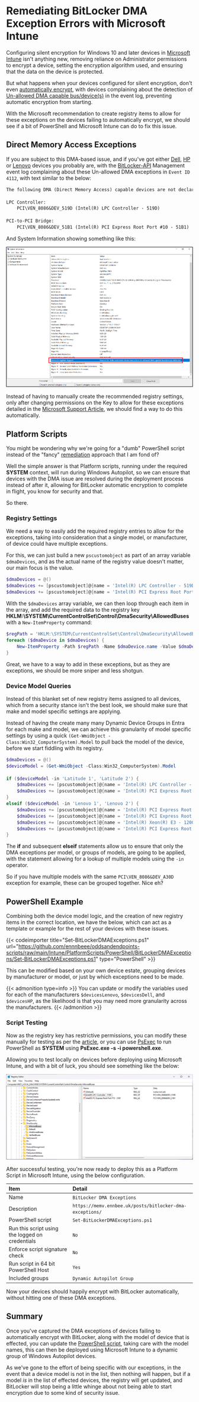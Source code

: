 # Remediating BitLocker DMA Exception Errors with Microsoft Intune


Configuring silent encryption for Windows 10 and later devices in [Microsoft Intune](https://learn.microsoft.com/en-us/mem/intune/protect/encrypt-devices#silently-enable-bitlocker-on-devices) isn't anything new, removing reliance on Administrator permissions to encrypt a device, setting the encryption algorithm used, and ensuring that the data on the device is protected.

But what happens when your devices configured for silent encryption, don't even [automatically encrypt](https://learn.microsoft.com/en-us/windows-hardware/design/device-experiences/oem-bitlocker#bitlocker-automatic-device-encryption), with devices complaining about the detection of [Un-allowed DMA capable bus/device(s)](https://learn.microsoft.com/en-us/windows-hardware/design/device-experiences/oem-bitlocker#un-allowed-dma-capable-busdevices-detected) in the event log, preventing automatic encryption from starting.

With the Microsoft recommendation to create registry items to allow for these exceptions on the devices failing to automatically encrypt, we should see if a bit of PowerShell and Microsoft Intune can do to fix this issue.

## Direct Memory Access Exceptions

If you are subject to this DMA-based issue, and if you've got either [Dell](https://www.dell.com/support/kbdoc/en-tt/000124709/system-does-not-meet-bitlocker-automatic-device-encryption-requirements), [HP](https://www.reddit.com/r/Hewlett_Packard/comments/a4t9pr/hp_zbook_15_g5_oem_windows_image_automatic/) or [Lenovo](https://www.reddit.com/r/Intune/comments/b31le3/bitlocker_policy_issues_help/) devices you probably are, with the [BitLocker-API](https://learn.microsoft.com/en-us/troubleshoot/windows-client/windows-security/bitlocker-issues-troubleshooting) Management event log complaining about these Un-allowed DMA exceptions in `Event ID 4112`, with text similar to the below:

```txt
The following DMA (Direct Memory Access) capable devices are not declared as protected from external access, which can block security features such as BitLocker automatic device encryption:

LPC Controller:
    PCI\VEN_8086&DEV_519D (Intel(R) LPC Controller - 519D)

PCI-to-PCI Bridge:
    PCI\VEN_8086&DEV_51B1 (Intel(R) PCI Express Root Port #10 - 51B1)
```

And System Information showing something like this:

![BitLocker System Info](img/bldma-sysinfo.png "System Information showing DMA Exceptions.")

Instead of having to manually create the recommended registry settings, only after changing permissions on the Key to allow for these exceptions detailed in the [Microsoft Support Article](https://learn.microsoft.com/en-us/windows-hardware/design/device-experiences/oem-bitlocker#un-allowed-dma-capable-busdevices-detected), we should find a way to do this automatically.

## Platform Scripts

You might be wondering why we're going for a "dumb" PowerShell script instead of the "fancy" [remediation](https://learn.microsoft.com/en-us/mem/intune/fundamentals/remediations) approach that I am fond of?

Well the simple answer is that Platform scripts, running under the required **SYSTEM** context, will run during Windows Autopilot, so we can ensure that devices with the DMA issue are resolved during the deployment process instead of after it, allowing for BitLocker automatic encryption to complete in flight, you know for security and that.

So there.

### Registry Settings

We need a way to easily add the required registry entries to allow for the exceptions, taking into consideration that a single model, or manufacturer, of device could have multiple exceptions.

For this, we can just build a new `pscustomobject` as part of an array variable `$dmaDevices`, and as the actual name of the registry value doesn't matter, our main focus is the value.

```PowerShell
$dmaDevices = @()
$dmaDevices += [pscustomobject]@{name = 'Intel(R) LPC Controller - 519D'; value = 'PCI\VEN_8086&DEV_519D'}
$dmaDevices += [pscustomobject]@{name = 'Intel(R) PCI Express Root Port #10 - 51B1'; value = 'PCI\VEN_8086&DEV_51B1'}
```

With the `$dmaDevices` array variable, we can then loop through each item in the array, and add the required data to the registry key **HKLM:\SYSTEM\CurrentControlSet\Control\DmaSecurity\AllowedBuses** with a `New-ItemProperty` command:

```PowerShell
$regPath = 'HKLM:\SYSTEM\CurrentControlSet\Control\DmaSecurity\AllowedBuses'
foreach ($dmaDevice in $dmaDevices) {
    New-ItemProperty -Path $regPath -Name $dmaDevice.name -Value $dmaDevice.value -PropertyType String -Force
}
```

Great, we have to a way to add in these exceptions, but as they are exceptions, we should be more sniper and less shotgun.

### Device Model Queries

Instead of this blanket set of new registry items assigned to all devices, which from a security stance isn't the best look, we should make sure that make and model specific settings are applying.

Instead of having the create many many Dynamic Device Groups in Entra for each make and model, we can achieve this granularity of model specific settings by using a quick `(Get-WmiObject -Class:Win32_ComputerSystem).Model` to pull back the model of the device, before we start fiddling with its registry.

```PowerShell
$dmaDevices = @()
$deviceModel = (Get-WmiObject -Class:Win32_ComputerSystem).Model

if ($deviceModel -in 'Latitude 1', 'Latitude 2') {
    $dmaDevices += [pscustomobject]@{name = 'Intel(R) LPC Controller - 519D'; value = 'PCI\VEN_8086&DEV_519D'}
    $dmaDevices += [pscustomobject]@{name = 'Intel(R) PCI Express Root Port #10 - 51B1'; value = 'PCI\VEN_8086&DEV_51B1'}
}
elseif ($deviceModel -in 'Lenovo 1', 'Lenovo 2') {
    $dmaDevices += [pscustomobject]@{name = 'Intel(R) PCI Express Root Port #20 - A343'; value = 'PCI\VEN_8086&DEV_A343'}
    $dmaDevices += [pscustomobject]@{name = 'Intel(R) PCI Express Root Port #9 - A330'; value = 'PCI\VEN_8086&DEV_A330'}
    $dmaDevices += [pscustomobject]@{name = 'Intel(R) Xeon(R) E3 - 1200/1500 v5/6th Gen Intel(R) Core(TM) PCIe Controller (x16) - 1901'; value = 'PCI\VEN_8086&DEV_1901'}
    $dmaDevices += [pscustomobject]@{name = 'Intel(R) PCI Express Root Port #15 - A336'; value = 'PCI\VEN_8086&DEV_A336'}
}
```

The **if** and subsequent **elseif** statements allow us to ensure that only the DMA exceptions per model, or groups of models, are going to be applied, with the statement allowing for a lookup of multiple models using the `-in` operator.

So if you have multiple models with the same `PCI\VEN_8086&DEV_A30D` exception for example, these can be grouped together. Nice eh?

## PowerShell Example

Combining both the device model logic, and the creation of new registry items in the correct location, we have the below, which can act as a template or example for the rest of your devices with these issues.

{{< codeimporter title="Set-BitLockerDMAExceptions.ps1" url="https://github.com/ennnbeee/oddsandendpoints-scripts/raw/main/Intune/PlatformScripts/PowerShell/BitLockerDMAExceptions/Set-BitLockerDMAExceptions.ps1" type="PowerShell" >}}

This can be modified based on your own device estate, grouping devices by manufacturer or model, or just by which exceptions need to be made.

{{< admonition type=info >}}
You can update or modify the variables used for each of the manufacturers `$devicesLenovo`, `$devicesDell`, and `$devicesHP`, as the likelihood is that you may need more granularity across the manufacturers.
{{< /admonition >}}

### Script Testing

Now as the registry key has restrictive permissions, you can modify these manually for testing as per the [article](https://learn.microsoft.com/en-us/windows-hardware/design/device-experiences/oem-bitlocker#un-allowed-dma-capable-busdevices-detected), or you can use [PsExec](https://learn.microsoft.com/en-us/sysinternals/downloads/psexec) to run PowerShell as **SYSTEM** using **PsExec.exe -s -i powershell.exe**.

Allowing you to test locally on devices before deploying using Microsoft Intune, and with a bit of luck, you should see something like the below:

![Registry DMA Exceptions](img/bldma-reg.png "Registry settings showing DMA Exception values.")

After successful testing, you're now ready to deploy this as a Platform Script in Microsoft Intune, using the below configuration.

| Item | Detail |
| :- | :- |
| Name | `BitLocker DMA Exceptions` |
| Description | `https://memv.ennbee.uk/posts/bitlocker-dma-exceptions/` |
| PowerShell script | `Set-BitLockerDMAExceptions.ps1` |
| Run this script using the logged on credentials | `No` |
| Enforce script signature check | `No`  |
| Run script in 64 bit PowerShell Host | `Yes` |
| Included groups | `Dynamic Autopilot Group` |

Now your devices should happily encrypt with BitLocker automatically, without hitting one of these DMA exceptions.

## Summary

Once you've captured the DMA exceptions of devices failing to automatically encrypt with BitLocker, along with the model of device that is effected, you can update the [PowerShell script](https://github.com/ennnbeee/oddsandendpoints-scripts/blob/main/Intune/PlatformScripts/PowerShell/BitLockerDMAExceptions/Set-BitLockerDMAExceptions.ps1), taking care with the model names, this can then be deployed using Microsoft Intune to a dynamic group of Windows Autopilot devices.

As we've gone to the effort of being specific with our exceptions, in the event that a device model is not in the list, then nothing will happen, but if a model *is* in the list of effected devices, the registry will get updated, and BitLocker will stop being a little whinge about not being able to start encryption due to some kind of security issue.

